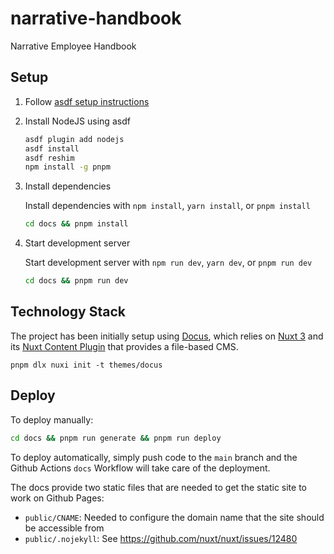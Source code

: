 # narrative-handbook
Narrative Employee Handbook

## Setup

1. Follow [asdf setup instructions](https://asdf-vm.com/guide/getting-started.html#_3-install-asdf)
2. Install NodeJS using asdf

    ```bash
    asdf plugin add nodejs
    asdf install
    asdf reshim
    npm install -g pnpm
    ```
3. Install dependencies

    Install dependencies with `npm install`, `yarn install`, or `pnpm install`

    ```bash
    cd docs && pnpm install
    ````
4. Start development server

    Start development server with `npm run dev`, `yarn dev`, or `pnpm run dev`

    ```bash
    cd docs && pnpm run dev
    ```

## Technology Stack

The project has been initially setup using [Docus](https://docus.dev/), which relies on [Nuxt 3](https://nuxt.com/) and its [Nuxt Content Plugin](https://content.nuxtjs.org/) that provides a file-based CMS.

```
pnpm dlx nuxi init -t themes/docus
```

## Deploy

To deploy manually:

```bash
cd docs && pnpm run generate && pnpm run deploy
```

To deploy automatically, simply push code to the `main` branch and the Github Actions `docs` Workflow will take care of the deployment.

The docs provide two static files that are needed to get the static site to work on Github Pages:
- `public/CNAME`: Needed to configure the domain name that the site should be accessible from
- `public/.nojekyll`: See https://github.com/nuxt/nuxt/issues/12480